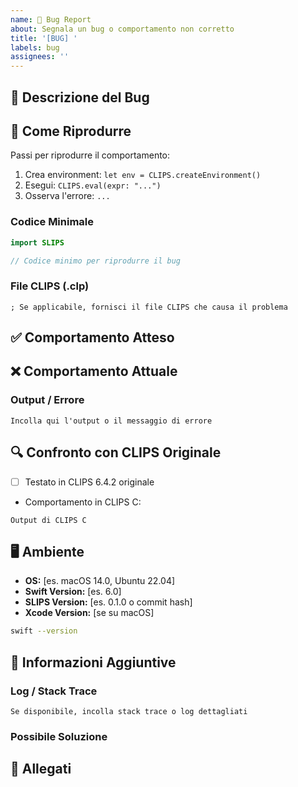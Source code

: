 ```yaml
---
name: 🐛 Bug Report
about: Segnala un bug o comportamento non corretto
title: '[BUG] '
labels: bug
assignees: ''
---
```


## 🐛 Descrizione del Bug

<!-- Descrizione chiara e concisa del bug -->

## 🔄 Come Riprodurre

Passi per riprodurre il comportamento:

1. Crea environment: `let env = CLIPS.createEnvironment()`
2. Esegui: `CLIPS.eval(expr: "...")`
3. Osserva l'errore: `...`

### Codice Minimale

```swift
import SLIPS

// Codice minimo per riprodurre il bug
```

### File CLIPS (.clp)

```clips
; Se applicabile, fornisci il file CLIPS che causa il problema
```

## ✅ Comportamento Atteso

<!-- Cosa dovrebbe succedere invece -->

## ❌ Comportamento Attuale

<!-- Cosa succede attualmente -->

### Output / Errore

```
Incolla qui l'output o il messaggio di errore
```

## 🔍 Confronto con CLIPS Originale

<!-- Se hai testato lo stesso codice in CLIPS C, riporta il comportamento -->

- [ ] Testato in CLIPS 6.4.2 originale
- Comportamento in CLIPS C: 

```
Output di CLIPS C
```

## 🖥️ Ambiente

- **OS:** [es. macOS 14.0, Ubuntu 22.04]
- **Swift Version:** [es. 6.0]
- **SLIPS Version:** [es. 0.1.0 o commit hash]
- **Xcode Version:** [se su macOS]

```bash
swift --version
```

## 📝 Informazioni Aggiuntive

<!-- Qualsiasi altra informazione utile -->

### Log / Stack Trace

```
Se disponibile, incolla stack trace o log dettagliati
```

### Possibile Soluzione

<!-- Se hai idea di cosa potrebbe causare il bug o come risolverlo -->

## 📎 Allegati

<!-- Screenshot, file .clp, output, etc. -->

